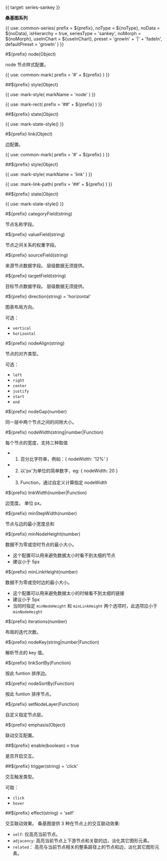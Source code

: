 {{ target: series-sankey }}

<!-- ISankeySeriesSpec -->

**桑基图系列**

{{ use: common-series(
  prefix = ${prefix},
  noType = ${noType},
  noData = ${noData},
  isHierarchy = true,
  seriesType = 'sankey',
  noMorph = ${noMorph},
  useInChart = ${useInChart},
  preset = 'growIn' + '|' + 'fadeIn',
  defaultPreset = 'growIn'
) }}

#${prefix} node(Object)

node 节点样式配置。

{{ use: common-mark(
  prefix = '#' + ${prefix}
) }}

##${prefix} style(Object)

{{ use: mark-style(
  markName = 'node'
) }}

{{ use: mark-rect(
  prefix = '##' + ${prefix}
) }}

##${prefix} state(Object)

{{ use: mark-state-style() }}

#${prefix} link(Object)

边配置。

{{ use: common-mark(
  prefix = '#' + ${prefix}
) }}

##${prefix} style(Object)

{{ use: mark-style(
  markName = 'link'
) }}

{{ use: mark-link-path(
  prefix = '##' + ${prefix}
) }}

##${prefix} state(Object)

{{ use: mark-state-style() }}

#${prefix} categoryField(string)

节点名称字段。

#${prefix} valueField(string)

节点之间关系的权重字段。

#${prefix} sourceField(string)

来源节点数据字段。
层级数据无须提供。

#${prefix} targetField(string)

目标节点数据字段。
层级数据无须提供。

#${prefix} direction(string) = 'horizontal'

图表布局方向。

可选：

- `vertical`
- `horizontal`

#${prefix} nodeAlign(string)

节点的对齐类型。

可选：

- `left`
- `right`
- `center`
- `justify`
- `start`
- `end`

#${prefix} nodeGap(number)

同一层中两个节点之间的间隙大小。

#${prefix} nodeWidth(string|number|Function)

每个节点的宽度，支持三种取值

- 1. 百分比字符串，例如：{ nodeWidth: '12%' }
- 2. 以'px'为单位的简单数字，eg: { nodeWidth: 20 }
- 3. Function，通过自定义计算指定 nodeWidth

#${prefix} linkWidth(number|Function)

边宽度。
单位 px。

#${prefix} minStepWidth(number)

节点与边的最小宽度总和

#${prefix} minNodeHeight(number)

数据不为零或空时节点的最小大小。

- 这个配置可以用来避免数据太小时看不到太细的节点
- 建议小于 5px

#${prefix} minLinkHeight(number)

数据不为零或空时边的最小大小。

- 这个配置可以用来避免数据太小的时候看不到太细的链接
- 建议小于 5px
- 当同时指定 `minNodeHeight` 和 `minLinkHeight` 两个选项时，此选项应小于 `minNodeHeight`

#${prefix} iterations(number)

布局的迭代次数。

#${prefix} nodeKey(string|number|Function)

解析节点的 key 值。

#${prefix} linkSortBy(Function)

按此 funtion 排序边。

#${prefix} nodeSortBy(Function)

按此 funtion 排序节点。

#${prefix} setNodeLayer(Function)

自定义指定节点层。

#${prefix} emphasis(Object)

联动交互配置。

##${prefix} enable(boolean) = true

是否开启交互。

##${prefix} trigger(string) = 'click'

交互触发类型。

可取：

- `click`
- `hover`

##${prefix} effect(string) = 'self'

交互联动效果。
桑基图提供 3 种在节点上的交互联动效果:

- `self`: 仅高亮当前节点。
- `adjacency`: 高亮当前节点上下游节点和关联的边，淡化其它图形元素。
- `related`： 高亮与当前节点相关的整条路径上的节点和边，淡化其它图形元素。
